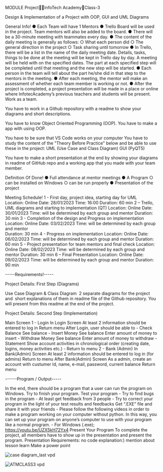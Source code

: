 MODULE ProjectInfoTech AcademyClass-3

Design & Implementation of a Project with OOP, GUI and UML Diagrams

General Info!
● Each Team will have 1 Mentors 
● Trello Board will be used in the project. Team mentors will also be added to the board. 
● There will be a 30-minute meeting with teammates every day. 
● The content of the daily meeting is generally as follows: 
	○ What each person did 
	○ The general direction in the project 
	○ Task sharing until tomorrow 
● In Trello, there will be a list in the name of the daily meeting date.
Details, tasks, things to be done at the meeting will be kept in Trello day by day. 
A meeting will be held with on the specified dates. 
The part at each specified step will be completed until that meeting and the new step will be started. 
● Each person in the team will tell about the part he/she did in that step to the mentors in the meeting.
 ● After each meeting, the mentor will make an assessment of whether each team member is working or not. 
● After the project is completed, a project presentation will be made in a place or online where 
InfotecAcademy’s previous teachers and students will be present.
Work as a team.

You have to work in a Github repository with a readme to show your diagrams and short descriptions.

You have to know Object Oriented Programming (OOP). You have to make a app with using OOP.

You have to be sure that VS Code works on your computer
You have to study the content of the "Theory Before Practice" below and be able to use these in the project:
UML (Use Case and Class Diagram)
GUI (PyQT5)

You have to make a short presentation at the end by showing your diagrams in readme of GitHub repo and
a working app that you made with your team member.



Definition Of Done!
● Full attendance at mentor meetings 
● A Program
	○ can be installed on Windows 
	○ can be run properly
● Presentation of the project 

Meeting Schedule!
1 - First day, project idea, starting day for UML  
Location: Online Date: 28/01/2023 
Time: 16:00 
Duration: 60 min
2 – Trello, UML diagrams and starting to implementation (QT) 
Location: Online Date: 30/01/2023 
Time: will be determined by each group and mentor 
Duration: 30 min
3 - Completion of the design and Progress on implementation 
Location: Online Date: 03/02/2023 
Time: will be determined by each group and mentor  
Duration: 30 min
4 - Progress on implementation
Location: Online Date: 06/02/2023 
Time: will be determined by each group and mentor 
Duration: 60 min
5 - Project presentation for team mentors and final check
Location: Online Date: 08/02/2023 
Time: will be determined by each group and mentor 
Duration: 30 min
6 – Final Presentation 
Location: Online Date: 09/02/2023 
Time: will be determined by each group and mentor 
Duration: 90 min

-----Requirements!-----

Project Details: First Step (Diagrams)

Use Case Diagram & Class Diagram 
2 separate diagrams for the project and  short explanations of them in readme file of the Github repository.
You will present from this readme at the end of the project.

Project Details: Second Step (Implementation) 

Main Screen
	1 - Login
		In Login Screen
			 At least 2 information should be entered to log in
			Return menu
		After Login, user should be able to
			- Check Balance
				See balance
			- Insert Money
				See balance
				Enter amount of money to insert
			- Withdraw Money
				See balance
				Enter amount of money to withdraw
			- Statement
				Show account activities in chronological order (creating date, logins, money activities  etc.)
			- Return to menu
	2 - Bank (Admin)
		In Bank(Admin) Screen
			At least 2 information should be entered to log in (for admins)
			Return to menu
		After Bank(Admin) Screen
			As a admin, create an account with custumer Id, name, e-mail, password, current balance
			Return menu

------Program / Output-----

In the end, there should be a program that a user can run the program on Windows.
Try to finish your program. 
Test your program
	- Try to find bugs in the program 
	- At least get feedback from 3 people
	- Try to correct your program in the light of your test results and feedbacks
Get “.EXE” file and share it with your friends 
	- Please follow the following videos in order to make a program working on 	your computer without 	python. 
  In this way, you can set up your program on 	anyone’s computer to use with your program 	like a normal program.
	- For Windows (.exe); https://youtu.be/UZX5kH72Yx4
Present Your Program
	To complete the project, all members have to show up in the presentation and present the program.
	Presentation Requirements: no code explanation:) mention about lesson learn
	Make a power point


![case diagram_last vpd](https://user-images.githubusercontent.com/119568441/217459980-0bc09785-5022-439c-9764-77377cb38628.jpg)


![ATMCLASS3 vpd](https://user-images.githubusercontent.com/119568441/217459805-ade378ec-f60e-408c-9aef-accf24bc34ae.jpg)






